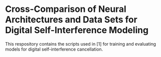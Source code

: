 # Cross-Comparison of Neural Architectures and Data Sets for Digital Self-Interference Modeling

This respository contains the scripts used in [1] for training and evaluating models for digital self-interference cancellation.


